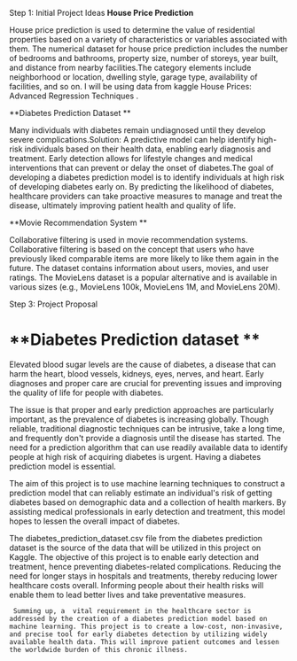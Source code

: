 Step 1: Initial Project Ideas 
**House Price Prediction**

House price prediction is used to determine the value of residential properties based on a variety of characteristics or variables associated with them. The numerical dataset for house price prediction includes the number of bedrooms and bathrooms, property size, number of storeys, year built, and distance from nearby facilities.The category elements include neighborhood or location, dwelling style, garage type, availability of facilities, and so on. I will be using data from kaggle House Prices: Advanced Regression Techniques .

**Diabetes Prediction Dataset **

Many individuals with diabetes remain undiagnosed until they develop severe complications.Solution: A predictive model can help identify high-risk individuals based on their health data, enabling early diagnosis and treatment. Early detection allows for lifestyle changes and medical interventions that can prevent or delay the onset of diabetes.The goal of developing a diabetes prediction model is to identify individuals at high risk of developing diabetes early on. By predicting the likelihood of diabetes, healthcare providers can take proactive measures to manage and treat the disease, ultimately improving patient health and quality of life.

**Movie Recommendation System **

Collaborative filtering is used in movie recommendation systems. Collaborative filtering is based on the concept that users who have previously liked comparable items are more likely to like them again in the future. The dataset contains information about users, movies, and user ratings. The MovieLens dataset is a popular alternative and is available in various sizes (e.g., MovieLens 100k, MovieLens 1M, and MovieLens 20M).









Step 3: Project Proposal 
# **Diabetes Prediction dataset **

Elevated blood sugar levels are the cause of diabetes, a disease that can harm the heart, blood vessels, kidneys, eyes, nerves, and heart. Early diagnoses and proper care are crucial for preventing issues and improving the quality of life for people with diabetes.

 The issue is that proper and early prediction approaches are particularly important, as the prevalence of diabetes is increasing globally. Though reliable, traditional diagnostic techniques can be intrusive, take a long time, and frequently don't provide a diagnosis until the disease has started. The need for a prediction algorithm that can use readily available data to identify people at high risk of acquiring diabetes is urgent. Having a diabetes prediction model is essential. 

The aim of this project is to use machine learning techniques to construct a prediction model that can reliably estimate an individual's risk of getting diabetes based on demographic data and a collection of health markers. By assisting medical professionals in early detection and treatment, this model hopes to lessen the overall impact of diabetes.

The diabetes_prediction_dataset.csv file from the diabetes prediction dataset is the source of the data that will be utilized in this project on Kaggle. The objective of this project is to enable early detection and treatment, hence preventing diabetes-related complications. Reducing the need for longer stays in hospitals and treatments, thereby reducing lower healthcare costs overall. Informing people about their health risks will enable them to lead better lives and take preventative measures.

 	 Summing up, a  vital requirement in the healthcare sector is addressed by the creation of a diabetes prediction model based on machine learning. This project is to create a low-cost, non-invasive, and precise tool for early diabetes detection by utilizing widely available health data. This will improve patient outcomes and lessen the worldwide burden of this chronic illness.
